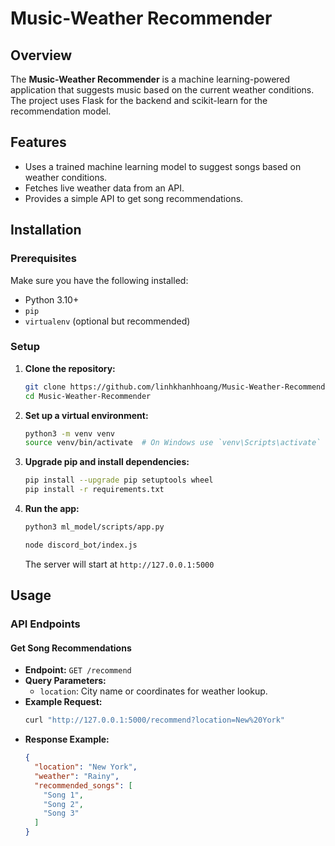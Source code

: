 # Music-Weather Recommender

## Overview

The **Music-Weather Recommender** is a machine learning-powered application that suggests music based on the current weather conditions. The project uses Flask for the backend and scikit-learn for the recommendation model.

## Features

- Uses a trained machine learning model to suggest songs based on weather conditions.
- Fetches live weather data from an API.
- Provides a simple API to get song recommendations.

## Installation

### Prerequisites

Make sure you have the following installed:

- Python 3.10+
- `pip`
- `virtualenv` (optional but recommended)

### Setup

1. **Clone the repository:**

   ```sh
   git clone https://github.com/linhkhanhhoang/Music-Weather-Recommender.git
   cd Music-Weather-Recommender
   ```

2. **Set up a virtual environment:**

   ```sh
   python3 -m venv venv
   source venv/bin/activate  # On Windows use `venv\Scripts\activate`
   ```

3. **Upgrade pip and install dependencies:**

   ```sh
   pip install --upgrade pip setuptools wheel
   pip install -r requirements.txt
   ```

4. **Run the app:**

   ```sh
   python3 ml_model/scripts/app.py
   ```

   ```sh
   node discord_bot/index.js
   ```

   The server will start at `http://127.0.0.1:5000`

## Usage

### API Endpoints

#### Get Song Recommendations

- **Endpoint:** `GET /recommend`
- **Query Parameters:**
  - `location`: City name or coordinates for weather lookup.
- **Example Request:**
  ```sh
  curl "http://127.0.0.1:5000/recommend?location=New%20York"
  ```
- **Response Example:**
  ```json
  {
    "location": "New York",
    "weather": "Rainy",
    "recommended_songs": [
      "Song 1",
      "Song 2",
      "Song 3"
    ]
  }
  ```

